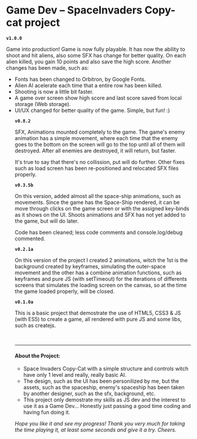 <h1>Game Dev – SpaceInvaders Copy-cat project</h1>

<strong><code>v1.0.0</code></strong>

<p>Game into production! Game is now fully playable. It has now the ability to shoot and hit aliens, also some SFX has change for better quality. On each alien killed, you gain 10 points and also save the high score. Another changes has been made, such as:</p>
<ul>
<li>Fonts has been changed to Orbitron, by Google Fonts.</li>
<li>Alien AI acelerate each time that a entire row has been killed.</li>
<li>Shooting is now a little bit faster.</li>
<li>A game over screen show high score and last score saved from local storage (Web storage).</li>
<li>UI/UX changed for better quality of the game. Simple, but fun! :)</li>

<strong><code>v0.8.2</code></strong>

<p>SFX, Animations mounted completely to the game. The game's enemy animation has a simple movement, where each time that the enemy goes to the bottom on the screen will go to the top until all of them will destroyed. After all enemies are destroyed, it will return, but faster.</p>

<p>It's true to say that there's no collission, put will do further. Other fixes such as load screen has been re-positioned and relocated SFX files properly.</p>

<strong><code>v0.3.5b</code></strong>

<p>On this version, added almost all the space-ship animations, such as movements. Since the game has the Space-Ship rendered, it can be move through clicks on the game screen or with the assigned key-binds as it shows on the UI. Shoots animations and SFX has not yet added to the game, but will do later.</p>

<p>Code has been cleaned; less code comments and console.log/debug commented.</p>

<strong><code>v0.2.1a</code></strong>

<p>On this version of the project I created 2 animations, witch the 1st is the background created by keyframes, simulating the outer-space movement and the other has a combine animation functions, such as keyframes and pure JS (with setTimeout) for the iterations of differents screens that simulates the loading screen on the canvas, so at the time the game loaded properly, will be closed.</p>

<strong><code>v0.1.0a</code></strong>

<p>This is a basic project that demostrate the use of HTML5, CSS3 & JS (with ES5) to create a game, all rendered with pure JS and some libs, such as createjs.</p>


<br/>
<hr>
<h4>About the Project:</h4>
<ul>
<li>Space Invaders Copy-Cat with a simple structure and controls witch have only 1 level and really, really basic AI.</li>
<li>The design, such as the UI has been personilized by me, but the assets, such as the spaceship, enemy's spaceship has been taken by another designer, such as the sfx, background, etc.</li>
<li>This project only demostrate my skills as JS dev and the interest to use it as a Game Dev... Honestly just passing a good time coding and having fun doing it.</li>
</ul>

<em>Hope you like it and see my progress! Thank you very much for taking the time playing it, at least some seconds and give it a try. Cheers.</em>